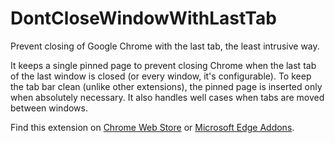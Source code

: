 # DontCloseWindowWithLastTab
Prevent closing of Google Chrome with the last tab, the least intrusive way.

It keeps a single pinned page to prevent closing Chrome when the last tab of the last window is closed (or every window, it's configurable). To keep the tab bar clean (unlike other extensions), the pinned page is inserted only when absolutely necessary. It also handles well cases when tabs are moved between windows.

Find this extension on [Chrome Web Store](https://chrome.google.com/webstore/detail/dont-close-window-with-la/dlnpfhfhmkiebpnlllpehlmklgdggbhn) or [Microsoft Edge Addons](https://microsoftedge.microsoft.com/addons/detail/feebepaidmpgnkpngmeldoooofaacbhi).
